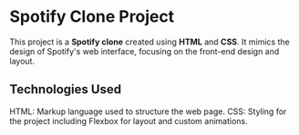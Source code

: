 # Spotify Clone Project

This project is a **Spotify clone** created using **HTML** and **CSS**. It mimics the design of Spotify's web interface, focusing on the front-end design and layout.

## Technologies Used

HTML: Markup language used to structure the web page.
CSS: Styling for the project including Flexbox for layout and custom animations.


